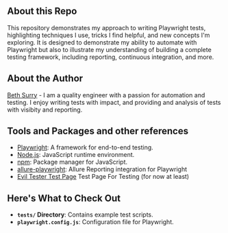 ## About this Repo

This repository demonstrates my approach to writing Playwright tests, highlighting techniques I use, tricks I find helpful, and new concepts I'm exploring. It is designed to demonstrate my ability to automate with Playwright but also to illustrate my understanding of building a complete testing framework, including reporting, continuous integration, and more.

## About the Author

[Beth Surry](https://www.linkedin.com/in/elizabeth-surry/)  - I am a quality engineer with a passion for automation and testing. I enjoy writing tests with impact, and providing and analysis of tests with visibity and reporting.

## Tools and Packages and other references

- [Playwright](https://playwright.dev): A framework for end-to-end testing.
- [Node.js](https://nodejs.org): JavaScript runtime environment.
- [npm](https://www.npmjs.com): Package manager for JavaScript.
- [allure-playwright](https://www.npmjs.com/package/allure-playwright): Allure Reporting integration for Playwright
- [Evil Tester Test Page](https://testpages.eviltester.com/styled/index.html) Test Page For Testing (for now at least)

## Here's What to Check Out

- **`tests/` Directory**: Contains example test scripts.
- **`playwright.config.js`**: Configuration file for Playwright.